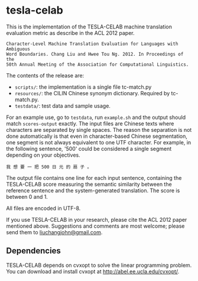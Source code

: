 tesla-celab
===========

This is the implementation of the TESLA-CELAB machine translation evaluation
metric as describe in the ACL 2012 paper.

    Character-Level Machine Translation Evaluation for Languages with Ambiguous
    Word Boundaries. Chang Liu and Hwee Tou Ng. 2012. In Proceedings of the
    50th Annual Meeting of the Association for Computational Linguistics.

The contents of the release are:

- `scripts/`: the implementation is a single file tc-match.py
- `resources/`: the CILIN Chinese synonym dictionary. Required by tc-match.py.
- `testdata/`: test data and sample usage.

For an example use, go to `testdata`, run `example.sh` and the output should
match `scores-output` exactly. The input files are Chinese texts where
characters are separated by single spaces. The reason the separation is not
done automatically is that even in character-based Chinese segmentation, one
segment is not always equivalent to one UTF character. For example, in the
following sentence, '500' could be considered a single segment depending on
your objectives.

    我 想 要 一 把 500 日 元 的 扇 子 。

The output file contains one line for each input sentence, containing the
TESLA-CELAB score measuring the semantic similarity between the reference
sentence and the system-generated translation. The score is between 0 and 1.

All files are encoded in UTF-8.

If you use TESLA-CELAB in your research, please cite the ACL 2012 paper
mentioned above. Suggestions and comments are most welcome; please send them to
liuchangjohn@gmail.com.

Dependencies
------------

TESLA-CELAB depends on cvxopt to solve the linear programming problem. You can
download and install cvxopt at http://abel.ee.ucla.edu/cvxopt/.
